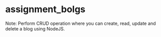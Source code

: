 # assignment_bolgs
Note: Perform CRUD operation where you can create, read, update and delete a blog using NodeJS.